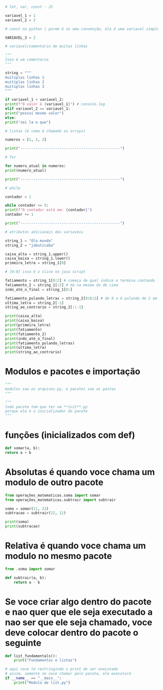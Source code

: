 <!-- aqui ficara todas as anotações da revisao -->

```py

```

```py
# let, var, const - JS

variavel_1 = 1
variavel_2 = 2

# const no python | porem é so uma convenção, ela é uma variavel simples

VARIAVEL_3 = 2

# variavel/comentario de muitas linhas

"""
Isso é um comentario
"""

string = """
muitiplas linhas 1
muitiplas linhas 2
muitiplas linhas 3
"""
```

<!-- ------------------------------------------------------------------------- -->

```py
if variavel_1 < variavel_2:
print(f"O valor é {variavel_1}") # console.log
elif variavel_2 == variavel_1:
print("possui mesmo valor")
else:
print("sei la o que")

# listas (é como é chamado os arrays)

numeros = [1, 2, 3]

print("----------------------------------------------")

# for

for numero_atual in numeros:
print(numero_atual)

print("----------------------------------------------")

# while

contador = 1

while contador <= 5:
print(f"O contador está em: {contador}")
contador += 1

print("----------------------------------------------")
```

<!-- ------------------------------------------------------------------------- -->

```py
# atributos adicionais das variaveis

string_1 = "Ola mundo"
string_2 = "jabuticaba"

caixa_alta = string_1.upper()
caixa_baixa = string_1.lower()
primeira_letra = string_1[0]

# [0:0] isso é o slice no java script

fatiamento = string_1[0:2] # começa de qual indice e termina contando letras
fatiamento_2 = string_1[:2] # da na mesma do de cima
indo_até_o_final = string_1[0:]

fatiamento_pulando_letras = string_2[0:6:2] # de 0 a 6 pulando de 2 em 2
ultima_letra = string_2[-1]
string_ao_contrario = string_2[::-1]

print(caixa_alta)
print(caixa_baixa)
print(primeira_letra)
print(fatiamento)
print(fatiamento_2)
print(indo_até_o_final)
print(fatiamento_pulando_letras)
print(ultima_letra)
print(string_ao_contrario)
```

<!-- ------------------------------------------------------------------------- -->

# Modulos e pacotes e importação

```py
"""
modulos sao os arquivos.py, e pacotes sao as pastas
"""

"""
todo pacote tem que ter um **init**.py
porque ele é o inicializador do pacote
"""
```

# funções (inicializados com def)

```py
def somar(a, b):
return a + b
```

<!-- Importaçoes absolutas e importaçoes relativas -->

# Absolutas é quando voce chama um modulo de outro pacote

```py
from operações_matematicas.soma import somar
from operações_matematicas.subtrair import subtrair

soma = somar(11, 22)
subtracao = subtrair(22, 11)

print(soma)
print(subtracao)
```

# Relativa é quando voce chama um modulo no mesmo pacote

```py
from .soma import somar

def subtrair(a, b):
    return a - b
```

<!-- ------------------------------------------------------------------------- -->

<!-- Controle de escopo -->

# Se voce criar algo dentro do pacote e nao quer que ele seja executado a nao ser que ele seja chamado, voce deve colocar dentro do pacote o seguinte

```py
def list_fundamentals():
    print("Fundamentos e listas")

# aqui voce ta restringindo o print de ser executado
# assim, somente se voce chamar pelo pacote, ele executará
if __name__ == "__main__":
    print("Modulo de list.py")

```
